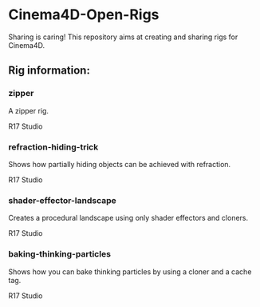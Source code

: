 # Cinema4D-Open-Rigs
Sharing is caring! This repository aims at creating and sharing rigs for Cinema4D.

## Rig information:

### zipper
A zipper rig.

R17 Studio


### refraction-hiding-trick
Shows how partially hiding objects can be achieved with refraction.

R17 Studio


### shader-effector-landscape
Creates a procedural landscape using only shader effectors and cloners.

R17 Studio

### baking-thinking-particles
Shows how you can bake thinking particles by using a cloner and a cache tag.

R17 Studio
